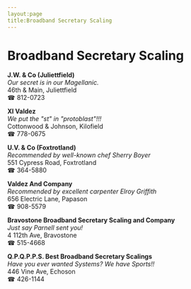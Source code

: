 ```yaml
---
layout:page
title:Broadband Secretary Scaling
---
```

# Broadband Secretary Scaling

**J.W. & Co (Juliettfield)**  
_Our secret is in our Magellanic._  
46th & Main, Juliettfield  
☎ 812-0723



**Xl Valdez**  
_We put the "st" in "protoblast"!!!_  
Cottonwood & Johnson, Kilofield  
☎ 778-0675



**U.V. & Co (Foxtrotland)**  
_Recommended by well-known chef Sherry Boyer_  
551 Cypress Road, Foxtrotland  
☎ 364-5880



**Valdez And Company**  
_Recommended by excellent carpenter Elroy Griffith_  
656 Electric Lane, Papason  
☎ 908-5579



**Bravostone Broadband Secretary Scaling and Company**  
_Just say Parnell sent you!_  
4 112th Ave, Bravostone  
☎ 515-4668



**Q.P.Q.P.P.S. Best Broadband Secretary Scalings**  
_Have you ever wanted Systems? We have Sports!!_  
446 Vine Ave, Echoson  
☎ 426-1144



